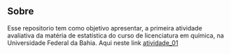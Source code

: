 Sobre
-----------------------------------------
Esse repositorio tem como objetivo apresentar, a primeira atividade avaliativa da matéria de estatística do curso de licenciatura em química, na Universidade Federal da Bahia. Aqui neste link [atividade_01](file:///C:/Users/Michely/AppData/Local/Temp/RtmpMPpETw/preview-14f865db79de.html)

